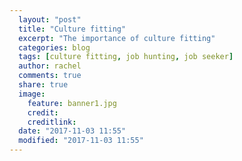 ```yaml
---
  layout: "post"
  title: "Culture fitting"
  excerpt: "The importance of culture fitting"
  categories: blog
  tags: [culture fitting, job hunting, job seeker]
  author: rachel
  comments: true
  share: true
  image:
    feature: banner1.jpg
    credit:
    creditlink:
  date: "2017-11-03 11:55"
  modified: "2017-11-03 11:55"
---
```

